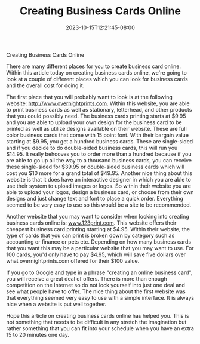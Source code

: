 ﻿---
title: "Creating Business Cards Online"
date: 2023-10-15T12:21:45-08:00
description: "creating an online business Tips for Web Success"
featured_image: "/images/creating an online business.jpg"
tags: ["creating an online business"]
---

Creating Business Cards Online

There are many different places for you to create business card online.  Within this article today on creating business cards online, we're going to look at a couple of different places which you can look for business cards and the overall cost for doing it.

The first place that you will probably want to look is at the following website: http://www.overnightprints.com. Within this website, you are able to print business cards as well as stationary, letterhead, and other products that you could possibly need.  The business cards printing starts at $9.95 and you are able to upload your own design for the business card to be printed as well as utilize designs available on their website.  These are full color business cards that come with 15 point font.  With their bargain value starting at $9.95, you get a hundred business cards.  These are single-sided and if you decide to do double-sided business cards, this will run you $14.95.  It really behooves you to order more than a hundred because if you are able to go up all the way to a thousand business cards, you can receive these single-sided for $39.95 or double-sided business cards which will cost you $10 more for a grand total of $49.95. Another nice thing about this website is that it does have an interactive designer in which you are able to use their system to upload images or logos.  So within their website you are able to upload your logos, design a business card, or choose from their own designs and just change text and font to place a quick order.   Everything seemed to be very easy to use so this would be a site to be recommended.

Another website that you may want to consider when looking into creating business cards online is: www.123print.com. This website offers their cheapest business card printing starting at $4.95.  Within their website, the type of cards that you can print is broken down by category such as accounting or finance or pets etc.  Depending on how many business cards that you want this may be a particular website that you may want to use.  For 100 cards, you'd only have to pay $4.95, which will save five dollars over what overnightprints.com offered for their $100 value.

If you go to Google and type in a phrase "creating an online business card", you will receive a great deal of offers. There is more than enough competition on the Internet so do not lock yourself into just one deal and see what people have to offer.  The nice thing about the first website was that everything seemed very easy to use with a simple interface.  It is always nice when a website is put well together.

Hope this article on creating business cards online has helped you.  This is not something that needs to be difficult in any stretch the imagination but rather something that you can fit into your schedule when you have an extra 15 to 20 minutes one day.

